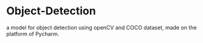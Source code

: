 # Object-Detection
a model for object detection using openCV and COCO dataset, made on the platform of Pycharm.
